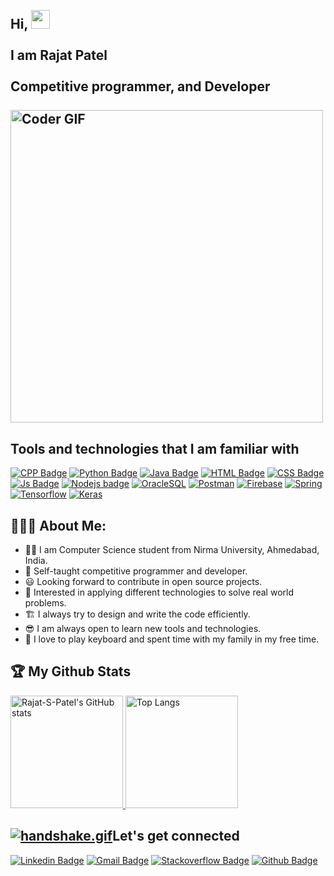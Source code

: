<h2 align="left">
 <abc>
  <br>Hi, <img src="https://user-images.githubusercontent.com/42378118/110234147-e3259600-7f4e-11eb-95be-0c4047144dea.gif" width="30"><br>
  <br> I am Rajat Patel<br>
  <br>Competitive programmer, and Developer<br>
  <br>
    <img src="https://media.giphy.com/media/SWoSkN6DxTszqIKEqv/giphy.gif" alt="Coder GIF" width="500">
 </abc>
</h2>

<h2 align="left">Tools and technologies that I am familiar with</h2>

[![CPP Badge](https://img.shields.io/badge/C%2B%2B-00599C?style=for-the-badge&logo=c%2B%2B&logoColor=white)](https://www.cplusplus.com/info/) [![Python Badge](https://img.shields.io/badge/Python-FFD43B?style=for-the-badge&logo=python&logoColor=darkgreen)](https://www.python.org/) [![Java Badge](https://img.shields.io/badge/Java-ED8B00?style=for-the-badge&logo=java&logoColor=white)](https://www.oracle.com/java/technologies/) [![HTML Badge](https://img.shields.io/badge/HTML5-E34F26?style=for-the-badge&logo=html5&logoColor=white)](https://www.w3.org/html/) [![CSS Badge](https://img.shields.io/badge/CSS-239120?&style=for-the-badge&logo=css3&logoColor=white)](https://www.w3schools.com/css/) [![Js Badge](https://img.shields.io/badge/JavaScript-F7DF1E?style=for-the-badge&logo=javascript&logoColor=black)](https://developer.mozilla.org/en-US/docs/Web/JavaScript) [![Nodejs badge](https://img.shields.io/badge/Node.js-43853D?style=for-the-badge&logo=node-dot-js&logoColor=white)](https://nodejs.org) [![OracleSQL](https://img.shields.io/badge/Oracle-F80000?style=for-the-badge&logo=oracle&logoColor=black)](https://www.oracle.com/in/database/technologies/appdev/sql.html) [![Postman](https://img.shields.io/badge/Postman-FF6C37?style=for-the-badge&logo=Postman&logoColor=white)](https://www.postman.com/) [![Firebase](https://img.shields.io/badge/firebase-ffca28?style=for-the-badge&logo=firebase&logoColor=black)](https://firebase.google.com/) [![Spring](https://img.shields.io/badge/Spring-6DB33F?style=for-the-badge&logo=spring&logoColor=white)](https://spring.io/) [![Tensorflow](https://img.shields.io/badge/TensorFlow-FF6F00?style=for-the-badge&logo=TensorFlow&logoColor=white)](https://www.tensorflow.org/) [![Keras](https://img.shields.io/badge/Keras-D00000?style=for-the-badge&logo=Keras&logoColor=white)](https://keras.io/)

<h2 align="left">👨🏻‍💻 About Me:</h2>

- 👨‍🎓&nbsp;I am Computer Science student from Nirma University, Ahmedabad, India.
- 🎯&nbsp;Self-taught competitive programmer and developer.
- 😃&nbsp;Looking forward to contribute in open source projects.
- 🧮&nbsp;Interested in applying different technologies to solve real world problems.
- 🏗&nbsp;I always try to design and write the code efficiently.
- 😎&nbsp;I am always open to learn new tools and technologies.
- 🎹&nbsp;I love to play keyboard and spent time with my family in my free time.

## 🏆&nbsp;My Github Stats

<p>
<a href="https://github.com/Rajat-S-Patel">
  <img height="180em" alt="Rajat-S-Patel's GitHub stats" src="https://github-readme-stats.vercel.app/api?username=Rajat-S-Patel&show_icons=true&theme=tokyonight" />
  <img height="180em" alt="Top Langs" src="https://github-readme-stats.vercel.app/api/top-langs/?username=Rajat-S-Patel&layout=compact&theme=tokyonight"/>
</p>

## [![handshake.gif](https://s4.gifyu.com/images/handshake.gif)](https://gifyu.com/image/Zy2f)Let's get connected

[![Linkedin Badge](https://img.shields.io/badge/LinkedIn-0077B5?style=for-the-badge&logo=linkedin&logoColor=white)](https://www.linkedin.com/in/rajat-s-patel) [![Gmail Badge](https://img.shields.io/badge/Gmail-D14836?style=for-the-badge&logo=gmail&logoColor=white)](mailto:patelrajat2000@gmail.com) [![Stackoverflow Badge](https://img.shields.io/badge/Stack_Overflow-FE7A16?style=for-the-badge&logo=stack-overflow&logoColor=white)](https://stackoverflow.com/users/10218559/rajat-s-patel) [![Github Badge](https://img.shields.io/badge/GitHub-100000?style=for-the-badge&logo=github&logoColor=white)](https://github.com/Rajat-S-Patel)